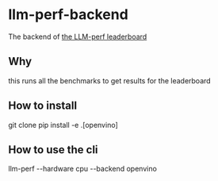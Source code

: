 # llm-perf-backend
The backend of [the LLM-perf leaderboard](https://huggingface.co/spaces/optimum/llm-perf-leaderboard)

## Why
this runs all the benchmarks to get results for the leaderboard

## How to install
git clone 
pip install -e .[openvino]

## How to use the cli 
llm-perf --hardware cpu --backend openvino